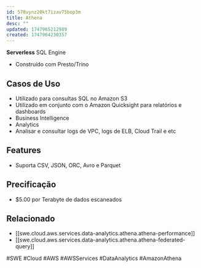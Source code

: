 ```yaml
---
id: 578vynz20kt7izav75bop3m
title: Athena
desc: ""
updated: 1747965212989
created: 1747964230357
---
```


**Serverless** SQL Engine

- Construído com Presto/Trino

## Casos de Uso

- Utilizado para consultas SQL no Amazon S3
- Utilizado em conjunto com o Amazon Quicksight para relatórios e dashboards
- Business Intelligence
- Analytics
- Analisar e consultar logs de VPC, logs de ELB, Cloud Trail e etc

## Features

- Suporta CSV, JSON, ORC, Avro e Parquet

## Precificação

- $5.00 por Terabyte de dados escaneados

## Relacionado

- [[swe.cloud.aws.services.data-analytics.athena.athena-performance]]
- [[swe.cloud.aws.services.data-analytics.athena.athena-federated-query]]

#SWE #Cloud #AWS #AWSServices #DataAnalytics #AmazonAthena
